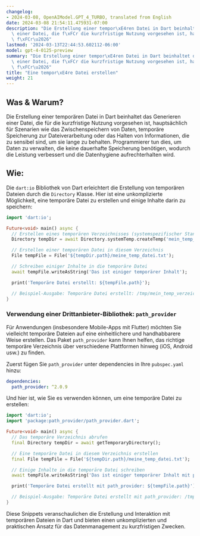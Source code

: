 ```yaml
---
changelog:
- 2024-03-08, OpenAIModel.GPT_4_TURBO, translated from English
date: 2024-03-08 21:54:11.475931-07:00
description: "Die Erstellung einer tempor\xE4ren Datei in Dart beinhaltet das Generieren\
  \ einer Datei, die f\xFCr die kurzfristige Nutzung vorgesehen ist, haupts\xE4chlich\
  \ f\xFCr\u2026"
lastmod: '2024-03-13T22:44:53.602112-06:00'
model: gpt-4-0125-preview
summary: "Die Erstellung einer tempor\xE4ren Datei in Dart beinhaltet das Generieren\
  \ einer Datei, die f\xFCr die kurzfristige Nutzung vorgesehen ist, haupts\xE4chlich\
  \ f\xFCr\u2026"
title: "Eine tempor\xE4re Datei erstellen"
weight: 21
---
```


## Was & Warum?
Die Erstellung einer temporären Datei in Dart beinhaltet das Generieren einer Datei, die für die kurzfristige Nutzung vorgesehen ist, hauptsächlich für Szenarien wie das Zwischenspeichern von Daten, temporäre Speicherung zur Dateiverarbeitung oder das Halten von Informationen, die zu sensibel sind, um sie lange zu behalten. Programmierer tun dies, um Daten zu verwalten, die keine dauerhafte Speicherung benötigen, wodurch die Leistung verbessert und die Datenhygiene aufrechterhalten wird.

## Wie:
Die `dart:io` Bibliothek von Dart erleichtert die Erstellung von temporären Dateien durch die `Directory` Klasse. Hier ist eine unkomplizierte Möglichkeit, eine temporäre Datei zu erstellen und einige Inhalte darin zu speichern:

```dart
import 'dart:io';

Future<void> main() async {
  // Erstellen eines temporären Verzeichnisses (systemspezifischer Standort)
  Directory tempDir = await Directory.systemTemp.createTemp('mein_temp_verzeichnis_');

  // Erstellen einer temporären Datei in diesem Verzeichnis
  File tempFile = File('${tempDir.path}/meine_temp_datei.txt');

  // Schreiben einiger Inhalte in die temporäre Datei
  await tempFile.writeAsString('Das ist einiger temporärer Inhalt');

  print('Temporäre Datei erstellt: ${tempFile.path}');

  // Beispiel-Ausgabe: Temporäre Datei erstellt: /tmp/mein_temp_verzeichnis_A1B2C3/meine_temp_datei.txt
}
```

### Verwendung einer Drittanbieter-Bibliothek: `path_provider`

Für Anwendungen (insbesondere Mobile-Apps mit Flutter) möchten Sie vielleicht temporäre Dateien auf eine einheitlichere und handhabbarere Weise erstellen. Das Paket `path_provider` kann Ihnen helfen, das richtige temporäre Verzeichnis über verschiedene Plattformen hinweg (iOS, Android usw.) zu finden.

Zuerst fügen Sie `path_provider` unter dependencies in Ihre `pubspec.yaml` hinzu:

```yaml
dependencies:
  path_provider: ^2.0.9
```

Und hier ist, wie Sie es verwenden können, um eine temporäre Datei zu erstellen:

```dart
import 'dart:io';
import 'package:path_provider/path_provider.dart';

Future<void> main() async {
  // Das temporäre Verzeichnis abrufen
  final Directory tempDir = await getTemporaryDirectory();

  // Eine temporäre Datei in diesem Verzeichnis erstellen
  final File tempFile = File('${tempDir.path}/meine_temp_datei.txt');

  // Einige Inhalte in die temporäre Datei schreiben
  await tempFile.writeAsString('Das ist einiger temporärer Inhalt mit path_provider');

  print('Temporäre Datei erstellt mit path_provider: ${tempFile.path}');

  // Beispiel-Ausgabe: Temporäre Datei erstellt mit path_provider: /tmp/meine_temp_datei.txt (Pfad kann je nach Plattform variieren)
}
```

Diese Snippets veranschaulichen die Erstellung und Interaktion mit temporären Dateien in Dart und bieten einen unkomplizierten und praktischen Ansatz für das Datenmanagement zu kurzfristigen Zwecken.
